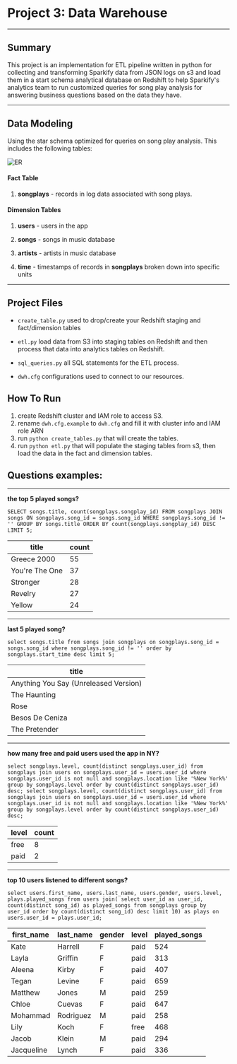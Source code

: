   

# Project 3:  Data Warehouse

---

  

## Summary

  

This project is an implementation for ETL pipeline written in python for collecting and transforming Sparkify data from JSON logs on s3 and load them in a start schema analytical database on Redshift to help Sparkify's analytics team to run customized queries for song play analysis for answering business questions based on the data they have.

  

---

  
  

## Data Modeling  

Using the star schema optimized for queries on song play analysis. This includes the following tables:

![ER](https://user-images.githubusercontent.com/20432520/104038432-c6cedc80-51dd-11eb-92e7-b3d30b0a6c5d.jpg)

  
  

#### Fact Table

  

1.  **songplays** - records in log data associated with song plays.

#### Dimension Tables

1.  **users** - users in the app

2.  **songs** - songs in music database

3.  **artists** - artists in music database

4.  **time** - timestamps of records in **songplays** broken down into specific units
---

## Project Files
  
  -   `create_table.py`  used to drop/create your Redshift staging and fact/dimension tables
  
-   `etl.py`  load data from S3 into staging tables on Redshift and then process that data into analytics tables on Redshift.

-   `sql_queries.py`  all SQL statements for the ETL process.

-   `dwh.cfg`  configurations used to connect to our resources.
  

## How To Run

1. create Redshift cluster and IAM role to access S3.
2. rename `dwh.cfg.example` to `dwh.cfg` and fill it with cluster info and IAM role ARN
3. run `python create_tables.py` that will create the tables.
4. run `python etl.py` that will populate the staging tables from s3, then load the data in the fact and dimension tables.

## Questions examples:
---

**the top 5 played songs?**

`SELECT songs.title, count(songplays.songplay_id) FROM songplays JOIN songs ON songplays.song_id = songs.song_id WHERE songplays.song_id != '' GROUP BY songs.title ORDER BY count(songplays.songplay_id) DESC LIMIT 5;`

|title| count |
|--|--|
|  Greece 2000| 55 |
|  You're The One| 37 |
|  Stronger| 28 |
|  Revelry| 27 |
|  Yellow| 24 |


---

**last 5 played song?**

`select songs.title from songs join songplays on songplays.song_id = songs.song_id where songplays.song_id != '' order by songplays.start_time desc limit 5; `

|title |
|--|
|  Anything You Say (Unreleased Version) |
|  The Haunting |
|  Rose |
|  Besos De Ceniza |
|  The Pretender |


---


**how many free and paid users used the app in NY?**

`select songplays.level, count(distinct songplays.user_id) from songplays join users on songplays.user_id = users.user_id where songplays.user_id is not null and songplays.location like '%New York%' group by songplays.level order by count(distinct songplays.user_id) desc; select songplays.level, count(distinct songplays.user_id) from songplays join users on songplays.user_id = users.user_id where songplays.user_id is not null and songplays.location like '%New York%' group by songplays.level order by count(distinct songplays.user_id) desc; `

|level| count |
|--|--|
|  free | 8 |
|  paid | 2 |


---


**top 10 users listened to different songs?**

`select users.first_name, users.last_name, users.gender, users.level, plays.played_songs from users join( select user_id as user_id, count(distinct song_id) as played_songs from songplays group by user_id order by count(distinct song_id) desc limit 10) as plays on users.user_id = plays.user_id;`

|first_name | last_name | gender | level | played_songs|
|--|--|--|--|--|
|Kate | Harrell | F | paid | 524|
|Layla | Griffin | F | paid | 313|
|Aleena | Kirby | F | paid | 407|
|Tegan | Levine | F | paid | 659|
|Matthew | Jones | M | paid | 259|
|Chloe | Cuevas | F | paid | 647|
|Mohammad | Rodriguez | M | paid | 258|
|Lily | Koch | F | free | 468|
|Jacob | Klein | M | paid | 294|
|Jacqueline | Lynch | F | paid | 336|


